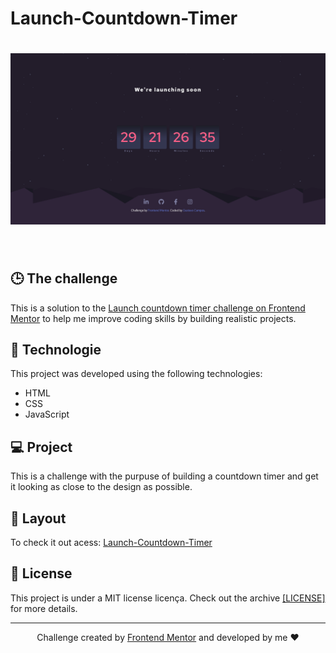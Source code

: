 # Launch-Countdown-Timer

<h1 align="center">
  <img alt="Timer" title="Timer" src="https://github.com/gustavodev1998/Launch-Countdown-Timer/blob/main/images/project.png" width="820px" />
</h1>

<br>

## 🕒 The challenge
This is a solution to the [Launch countdown timer challenge on Frontend Mentor](https://www.frontendmentor.io/challenges/launch-countdown-timer-N0XkGfyz-) to help me improve coding skills by building realistic projects.

## 🚀 Technologie

This project was developed using the following technologies:

- HTML
- CSS
- JavaScript

## 💻 Project

This is a challenge with the purpuse of building a countdown timer and get it looking as close to the design as possible.

## 🔖 Layout
To check it out acess: <a target="_blank" href="https://gustavodev1998.github.io/Launch-Countdown-Timer/">Launch-Countdown-Timer</a>

## :memo: License

This project is under a MIT license licença. Check out the archive
<a href="https://github.com/gustavodev1998/Launch-Countdown-Timer/blob/main/LICENSE">[LICENSE] </a> for more details.

---

<p align="center"> Challenge created by <a href="https://www.frontendmentor.io">Frontend Mentor</a> and developed by me ♥ </span>
